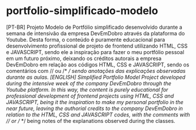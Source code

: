 # portfolio-simplificado-modelo
[PT-BR]
Projeto Modelo de Portfólio simplificado desenvolvido durante a semana de intensivão da empresa DevEmDobro através da plataforma do Youtube. Desta forma, o conteúdo é puramente educacional para desenvolvimento profissional de projeto de frontend utilizando HTML, CSS e JAVASCRIPT, sendo ele a inspiração para fazer o meu portfólio pessoal em um futuro próximo, deixando os créditos autorais a empresa DevEmDobro em relação aos códigos HTML, CSS e JAVASCRIPT, sendo os comentários com // ou /* */ sendo anotações das explicações observadas durante as aulas.
[ENGLISH]
Simplified Portfolio Model Project developed during the intensive week of the company DevEmDobro through the Youtube platform. In this way, the content is purely educational for professional development of frontend projects using HTML, CSS and JAVASCRIPT, being it the inspiration to make my personal portfolio in the near future, leaving the authorial credits to the company DevEmDobro in relation to the HTML, CSS and JAVASCRIPT codes, with the comments with // or /* */ being notes of the explanations observed during the classes.
